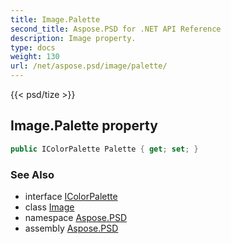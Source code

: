 ```yaml
---
title: Image.Palette
second_title: Aspose.PSD for .NET API Reference
description: Image property. 
type: docs
weight: 130
url: /net/aspose.psd/image/palette/
---
```

{{< psd/tize >}}
## Image.Palette property

```csharp
public IColorPalette Palette { get; set; }
```

### See Also

* interface [IColorPalette](../../icolorpalette/)
* class [Image](../)
* namespace [Aspose.PSD](../../image/)
* assembly [Aspose.PSD](../../../)


